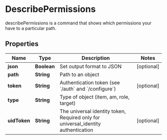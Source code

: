 

# DescribePermissions

describePermissions is a command that shows which permissions your have to a particular path.
## Properties

Name | Type | Description | Notes
------------ | ------------- | ------------- | -------------
**json** | **Boolean** | Set output format to JSON |  [optional]
**path** | **String** | Path to an object | 
**token** | **String** | Authentication token (see &#x60;/auth&#x60; and &#x60;/configure&#x60;) |  [optional]
**type** | **String** | Type of object (item, am, role, target) | 
**uidToken** | **String** | The universal identity token, Required only for universal_identity authentication |  [optional]



